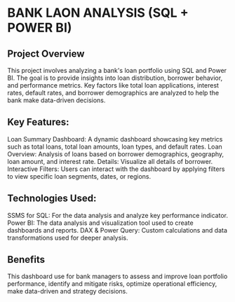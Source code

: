 # BANK LAON ANALYSIS (SQL + POWER BI)
## Project Overview
This project involves analyzing a bank's loan portfolio using SQL and Power BI. The goal is to provide insights into loan distribution, borrower behavior, and performance metrics. Key factors like total loan applications, interest rates, default rates, and borrower demographics are analyzed to help the bank make data-driven decisions.

## Key Features:
Loan Summary Dashboard: A dynamic dashboard showcasing key metrics such as total loans, total loan amounts, loan types, and default rates.
Loan Overview: Analysis of loans based on borrower demographics, geography, loan amount, and interest rate.
Details: Visualize all details of borrower.
Interactive Filters: Users can interact with the dashboard by applying filters to view specific loan segments, dates, or regions.

## Technologies Used:
SSMS for SQL: For the data analysis and analyze key performance indicator.
Power BI: The data analysis and visualization tool used to create dashboards and reports.
DAX & Power Query: Custom calculations and data transformations used for deeper analysis.

## Benefits
This dashboard use for bank managers to assess and improve loan portfolio performance, identify and mitigate risks, optimize operational efficiency, make data-driven and strategy decisions.
